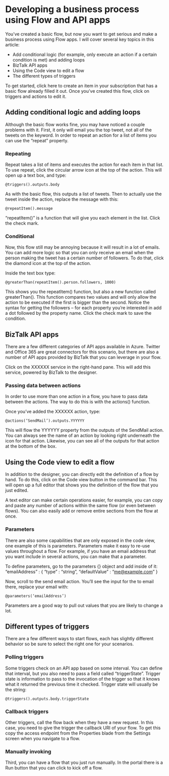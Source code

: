<properties 
	pageTitle="Create a business process" 
	description="Create a business process" 
	authors="stepsic-microsoft-com" 
	manager="dwrede" 
	editor="" 
	services="app-service-logic" 
	documentationCenter=""/>



<tags
	ms.service="app-service-logic"
	ms.workload="web"
	ms.tgt_pltfrm="na"
	ms.devlang="na"
	ms.topic="article"
	ms.date="02/24/2015"
	ms.author="stepsic"/>

# Developing a business process using Flow and API apps

You’ve created a basic flow, but now you want to get serious and make a business process using Flow apps. I will cover several key topics in this article:

- Add conditional logic (for example, only execute an action if a certain condition is met) and adding loops
- BizTalk API apps
- Using the Code view to edit a flow
- The different types of triggers

To get started, click here to create an item in your subscription that has a basic flow already filled it out. Once you’ve created this flow, click on triggers and actions to edit it.

## Adding conditional logic and adding loops

Although the basic flow works fine, you may have noticed a couple problems with it. First, it only will email you the top tweet, not all of the tweets on the keyword. In order to repeat an action for a list of items you can use the “repeat” property.

### Repeating

Repeat takes a list of items and executes the action for each item in that list. To use repeat, click the circular arrow icon at the top of the action. This will open up a text box, and type:

    @triggers().outputs.body

As with the basic flow, this outputs a list of tweets. Then to actually use the tweet inside the action, replace the message with this:

    @repeatItem().message

“repeatItem()” is a function that will give you each element in the list. Click the check mark.

### Conditional

Now, this flow still may be annoying because it will result in a lot of emails. You can add more logic so that you can only receive an email when the person making the tweet has a certain number of followers. To do that, click the diamond icon at the top of the action. 

Inside the text box type:

    @greaterThan(repeatItem().person.followers, 1000)

This shows you the repeatItem() function, but also a new function called greaterThan(). This function compares two values and will only allow the action to be executed if the first is bigger than the second. Notice the syntax for getting the followers – for each property you’re interested in add a dot followed by the property name. Click the check mark to save the condition.

## BizTalk API apps

There are a few different categories of API apps available in Azure. Twitter and Office 365 are great connectors for this scenario, but there are also a number of API apps provided by BizTalk that you can leverage in your flow.

Click on the XXXXXX service in the right-hand pane. This will add this service, powered by BizTalk to the designer.

### Passing data between actions

In order to use more than one action in a flow, you have to pass data between the actions. The way to do this is with the actions() function. 

Once you’ve added the XXXXXX action, type:

    @actions(‘SendMail’).outputs.YYYYYY

This will flow the YYYYYY property from the outputs of the SendMail action. You can always see the name of an action by looking right underneath the icon for that action. Likewise, you can see all of the outputs for that action at the bottom of the box.

## Using the Code view to edit a flow

In addition to the designer, you can directly edit the definition of a flow by hand. To do this, click on the Code view button in the command bar. This will open up a full editor that shows you the definition of the flow that you just edited.

A text editor can make certain operations easier, for example, you can copy and paste any number of actions within the same flow (or even between flows). You can also easily add or remove entire sections from the flow at once.

### Parameters

There are also some capabilities that are only exposed in the code view, one example of this is parameters. Parameters make it easy to re-use values throughout a flow. For example, if you have an email address that you want include in several actions, you can make that a parameter.

To define parameters, go to the parameters {} object and add inside of it:
    “emailAddress” : {
	    “type” : “string”,
	    “defaultValue” : “me@example.com”
    }

Now, scroll to the send email action. You’ll see the input for the to email there, replace your email with:

    @parameters(‘emailAddress’)

Parameters are a good way to pull out values that you are likely to change a lot.

## Different types of triggers

There are a few different ways to start flows, each has slightly different behavior so be sure to select the right one for your scenarios.

### Polling triggers

Some triggers check on an API app based on some interval. You can define that interval, but you also need to pass a field called “triggerState”. Trigger state is information to pass to the invocation of the trigger so that it knows what it returned the previous time it checked. Trigger state will usually be the string:

    @triggers().outputs.body.triggerState

### Callback triggers

Other triggers, call the flow back when they have a new request. In this case, you need to give the trigger the callback URI of your flow. To get this copy the access endpoint from the Properties blade from the Settings screen when you navigate to a flow. 

### Manually invoking

Third, you can have a flow that you just run manually. In the portal there is a Run button that you can click to kick off a flow. 
